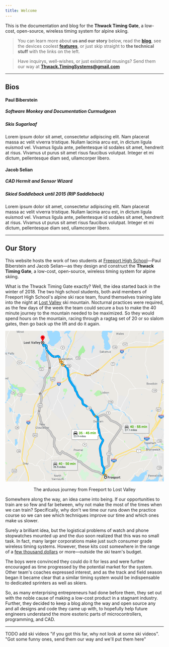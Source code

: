 ```yaml
---
title: Welcome
---
```


This is the documentation and blog for the **Thwack Timing Gate**, a low-cost, open-source, wireless timing system for alpine skiing.

> You can learn more about **us and our story** below, read the **[blog](blogLink)**, see the devices coolest **[features](featuresLink)**, or just skip straight to **the technical stuff** with the links on the left.

> Have inquirys, well-wishes, or just existential musings? Send them our way at <b><a href="mailto:thwack.timingsystems@gmail.com">Thwack.TimingSystems@gmail.com</a></b>

---

## Bios
#### Paul Biberstein
##### Software Monkey and Documentation Curmudgeon
##### Skis Sugarloaf
Lorem ipsum dolor sit amet, consectetur adipiscing elit. Nam placerat massa ac velit viverra tristique. Nullam lacinia arcu est, in dictum ligula euismod vel. Vivamus ligula ante, pellentesque id sodales sit amet, hendrerit at risus. Vivamus ut purus sit amet risus faucibus volutpat. Integer et mi dictum, pellentesque diam sed, ullamcorper libero.
#### Jacob Selian
##### CAD Hermit and Sensor Wizard
##### Skied Saddleback until 2015 (RIP Saddleback)
Lorem ipsum dolor sit amet, consectetur adipiscing elit. Nam placerat massa ac velit viverra tristique. Nullam lacinia arcu est, in dictum ligula euismod vel. Vivamus ligula ante, pellentesque id sodales sit amet, hendrerit at risus. Vivamus ut purus sit amet risus faucibus volutpat. Integer et mi dictum, pellentesque diam sed, ullamcorper libero.

---

## Our Story

This website hosts the work of two students at [Freeport High School](freeportLink)—Paul Biberstein and Jacob Selian—as they design and construct the **Thwack Timing Gate**, a low-cost, open-source, wireless timing system for alpine skiing.

What is the Thwack Timing Gate exactly? Well, the idea started back in the winter of 2018. The two high school students, both avid members of Freeport High School's alpine ski race team, found themselves training late into the night at [Lost Valley](lostValleyLink) ski mountain. Nocturnal practices were required, as the few days of the week the team could secure a bus to make the 40 minute journey to the mountain needed to be maximized. So they would spend hours on the mountain, racing through a ragtag set of 20 or so slalom gates, then go back up the lift and do it again.


<p style="text-align: center;"><img src="images/LostValleyMap.png" alt="Map from Freeport to Lost Valley"></p>
<p style="text-align: center;"> The arduous journey from Freeport to Lost Valley</p>

Somewhere along the way, an idea came into being. If our opportunities to train are so few and far between, why not make the most of the times when we can train? Specifically, why don't we time our runs down the practice course so we can see which techniques improve our time and which ones make us slower.

Surely a brilliant idea, but the logistical problems of watch and phone stopwatches mounted up and the duo soon realized that this was no small task. In fact, many larger corporations make just such consumer grade wireless timing systems. However, these kits cost somewhere in the range of a [few thousand dollars](browerLink) or more—outside the ski team's budget.

The boys were convinced they could do it for less and were further encouraged as time progressed by the potential market for the system. Other team's coaches expressed interest, and as the track and field season began it became clear that a similar timing system would be indispensable to dedicated sprinters as well as skiers. 

So, as many enterprising entrepreneurs had done before them, they set out with the noble cause of making a low-cost product in a stagnant industry. Further, they decided to keep a blog along the way and open source any and all designs and code they came up with, to hopefully help future engineers  understand the more esoteric parts of microcontrollers, programming, and CAD.

---

TODO add ski videos "if you got this far, why not look at some ski videos". "Got some funny ones, send them our way and we'll put them here"

[blogLink]: https://thwacktiminggate.com/blog/
[featuresLink]: https://thwacktiminggate.com/features/
[freeportLink]: http://www.rsu5.org/school_home.aspx?schoolId=1
[lostValleyLink]: http://www.lostvalleyski.com/
[browerLink]: https://worldcupsupply.com/product/brower-bib-id-xs-training-system/